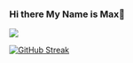 ### Hi there My Name is Max👋

![](https://komarev.com/ghpvc/?username=max-paul&color=blueviolet)


[![GitHub Streak](http://github-readme-streak-stats.herokuapp.com?user=your-github-username&theme=dark&background=000000)](https://git.io/streak-stats)
